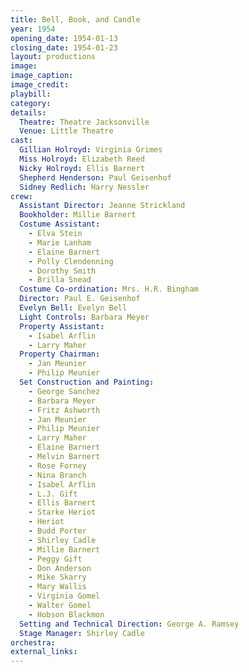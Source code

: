 ```yaml
---
title: Bell, Book, and Candle
year: 1954
opening_date: 1954-01-13
closing_date: 1954-01-23
layout: productions
image:
image_caption:
image_credit:
playbill: 
category: 
details:
  Theatre: Theatre Jacksonville
  Venue: Little Theatre
cast:
  Gillian Holroyd: Virginia Grimes
  Miss Holroyd: Elizabeth Reed
  Nicky Holroyd: Ellis Barnert
  Shepherd Henderson: Paul Geisenhof
  Sidney Redlich: Harry Nessler
crew:
  Assistant Director: Jeanne Strickland
  Bookholder: Millie Barnert
  Costume Assistant:
    - Elva Stein
    - Marie Lanham
    - Elaine Barnert
    - Polly Clendenning
    - Dorothy Smith
    - Brilla Snead
  Costume Co-ordination: Mrs. H.R. Bingham
  Director: Paul E. Geisenhof
  Evelyn Bell: Evelyn Bell
  Light Controls: Barbara Meyer
  Property Assistant:
    - Isabel Arflin
    - Larry Maher
  Property Chairman:
    - Jan Meunier
    - Philip Meunier
  Set Construction and Painting:
    - George Sanchez
    - Barbara Meyer
    - Fritz Ashworth
    - Jan Meunier
    - Philip Meunier
    - Larry Maher
    - Elaine Barnert
    - Melvin Barnert
    - Rose Forney
    - Nina Branch
    - Isabel Arflin
    - L.J. Gift
    - Ellis Barnert
    - Starke Heriot
    - Heriot
    - Budd Porter
    - Shirley Cadle
    - Millie Barnert
    - Peggy Gift
    - Don Anderson
    - Mike Skarry
    - Mary Wallis
    - Virginia Gomel
    - Walter Gomel
    - Hobson Blackmon
  Setting and Technical Direction: George A. Ramsey
  Stage Manager: Shirley Cadle
orchestra:
external_links:
---
```


